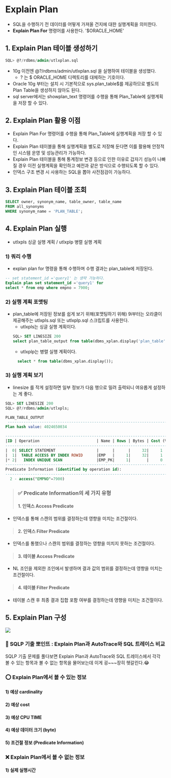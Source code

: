 # Explain Plan
- SQL을 수행하기 전 데이터를 어떻게 가져올 건지에 대한 실행계획을 의미한다.
- **Explain Plan For** 명령어를 사용한다. '$ORACLE_HOME'
## 1. Explain Plan 테이블 생성하기
```sql
SQL> @?/rdbms/admin/utlxplan.sql
```
- 10g 이전엔 @?/rdbms/admin/utlxplan.sql 을 실행하여 테이블을 생성했다.
  - ? 는 $ ORACLE_HOME 디렉토리를 대체하는 기호이다.
- Oracle 10g 부터는 설치 시 기본적으로 sys.plan_table$를 제공하므로 별도의 Plan Table을 생성하지 않아도 된다.
- sql server에서는 showplan_text 명령어를 수행을 통해 Plan_Table에 실행계획을 저장 할 수 있다.
## 2. Explain Plan 활용 이점
- Explain Plan For 명령어를 수행을 통해 Plan_Table에 실행계획을 저장 할 수 있다.
- Explain Plan 테이블을 통해 실행계획을 별도로 저장해 둔다면 이를 활용해 안정적인 시스템 운영 및 성능관리가 가능하다.
- Explain Plan 테이블을 통해 통계정보 변경 등으로 인한 이유로 갑자기 성능이 나빠질 경우 이전 실행계획을 확인하고 예전과 같은 방식으로 수행되도록 할 수 있다.
- 인덱스 구조 변경 시 사용하는 SQL을 뽑아 사전점검이 가능하다.
## 3. Explain Plan 테이블 조회
```sql
SELECT owner, synonym_name, table_owner, table_name
FROM all_synonyms
WHERE synonym_name = 'PLAN_TABLE';
```
## 4. Explain Plan 실행
- utlxpls 싱글 실행 계획 / utlxplp 병렬 실행 계획
### 1) 쿼리 수행
- explan plan for 명령을 통해 수행하며 수행 결과는 plan_table에 저장된다.
```sql
-- set statement_id ='query1' 는 생략 가능하다.
Explain plan set statement_id ='query1' for 
select * from emp where empno = 7900; 
```
### 2) 실행 계획 포맷팅
- plan_table에 저장된 정보를 쉽게 보기 위해(포맷팅하기 위해) 9i부터는 오라클이 제공해주는 utlxpls.sql 또는 utlxplp.sql 스크립트를 사용한다.
  - utlxpls는 싱글 실행 계획이다.
  ```sql
  SQL> SET LINESIZE 200
  select plan_table_output from table(dbms_xplan.display('plan_table',null,'serial'));
  ```
  - utlxplp는 병렬 실행 계획이다.
  ```sql
    select * from table(dbms_xplan.display());
  ```
### 3) 실행 계획 보기
- linesize 를 작게 설정하면 일부 정보가 다음 행으로 밀려 출력되니 여유롭게 설정하는 게 좋다.
```sql
SQL> SET LINESIZE 200
SQL> @?/rdbms/admin/utlxpls;

PLAN_TABLE_OUTPUT
 ----------------------------------------------------------------------------- 
Plan hash value: 4024650034

------------------------------------------------------------------------------ 
|ID | Operation                         | Name | Rows | Bytes | Cost (%CPU)  |
------------------------------------------------------------------------------ 
|  0| SELECT STATEMENT                  |      |      |     32|     1     (0)|
|  1|  TABLE ACCESS BY INDEX ROWID      |EMP   |     1|     32|     1     (0)|
|* 2|   INDEX UNIQUE SCAN               |EMP_PK|     1|       |     0     (0)|
------------------------------------------------------------------------------
Predicate Information (identified by operation id):
------------------------------------------------------------------------------
  2 - access("EMPNO"=7900)
```
> ### ✅ Predicate Information의 세 가지 유형
> #### 1. 인덱스 Access Predicate
- 인덱스를 통해 스캔의 범위를 결정하는데 영향을 미치는 조건절이다.
> #### 2. 인덱스 Filter Predicate
- 인덱스를 통했으나 스캔의 범위를 결정하는 영향을 미치지 못하는 조건절이다.
> #### 3. 테이블 Access Predicate
- NL 조인을 제외한 조인에서 발생하며 결과 값의 범위를 결정하는데 영향을 미치는 조건절이다.
> #### 4. 테이블 Filter Predicate
- 테이블 스캔 후 최종 결과 집합 포함 여부를 결정하는데 영향을 미치는 조건절이다.

## 5. Explain Plan 구성
![](https://velog.velcdn.com/images/yooha9621/post/bf7768e0-adf3-49d3-a30a-17fef1f13486/image.png)
### 🔆 SQLP 기출 뽀인뜨 : Explain Plan과 AutoTrace와 SQL 트레이스 비교
SQLP 기출 문제를 풀다보면 Explain Plan과 AutoTrace와 SQL 트레이스에서
각각 볼 수 있는 항목과 볼 수 없는 항목을 물어보는데 이게 굉~~~장히 헷갈린다.😂
### ⭕️ Explain Plan에서 볼 수 있는 정보
#### 1) 예상 cardinality
#### 2) 예상 cost
#### 3) 예상 CPU TIME
#### 4) 예상 데이터 크기 (byte)
#### 5) 조건절 정보 (Predicate Information)

### ❌ Explain Plan에서 볼 수 없는 정보
#### 1) 실제 실행시간
